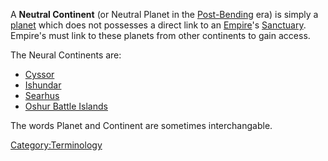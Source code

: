 A **Neutral Continent** (or Neutral Planet in the
[Post-Bending](The_Bending.md) era) is simply a
[planet](planet.md) which does not possesses a direct link to an
[Empire](Empire.md)'s [Sanctuary](Sanctuary.md).
Empire's must link to these planets from other continents to gain
access.

The Neural Continents are:

- [Cyssor](Cyssor.md)
- [Ishundar](Ishundar.md)
- [Searhus](Searhus.md)
- [Oshur Battle Islands](Oshur.md)

The words Planet and Continent are sometimes interchangable.

[Category:Terminology](Category:Terminology.md)
